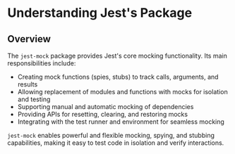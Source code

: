 # Understanding Jest's Package

## Overview

The `jest-mock` package provides Jest's core mocking functionality. Its main responsibilities include:

- Creating mock functions (spies, stubs) to track calls, arguments, and results
- Allowing replacement of modules and functions with mocks for isolation and testing
- Supporting manual and automatic mocking of dependencies
- Providing APIs for resetting, clearing, and restoring mocks
- Integrating with the test runner and environment for seamless mocking

`jest-mock` enables powerful and flexible mocking, spying, and stubbing capabilities, making it easy to test code in isolation and verify interactions.
